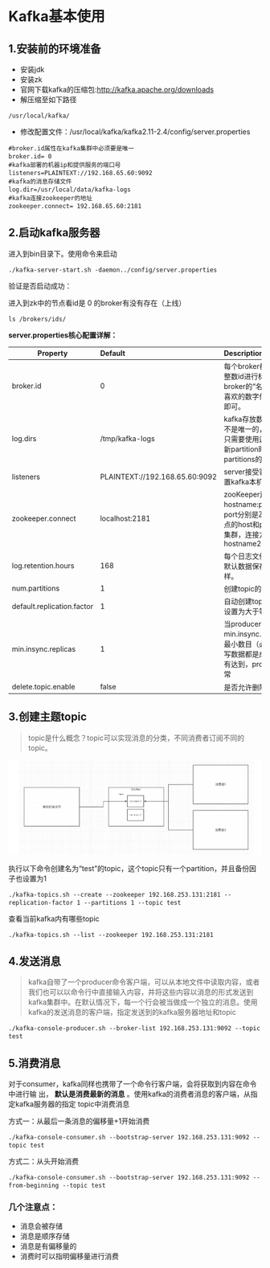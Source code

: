 # Kafka基本使用

## 1.安装前的环境准备

* 安装jdk
* 安装zk
* 官网下载kafka的压缩包:http://kafka.apache.org/downloads
* 解压缩至如下路径

```shell
/usr/local/kafka/
```

* 修改配置文件：/usr/local/kafka/kafka2.11-2.4/config/server.properties

```shell
#broker.id属性在kafka集群中必须要是唯一
broker.id= 0
#kafka部署的机器ip和提供服务的端口号
listeners=PLAINTEXT://192.168.65.60:9092
#kafka的消息存储文件
log.dir=/usr/local/data/kafka-logs
#kafka连接zookeeper的地址
zookeeper.connect= 192.168.65.60:2181
```

## 2.启动kafka服务器

进入到bin目录下。使用命令来启动

```shell
./kafka-server-start.sh -daemon../config/server.properties
```

验证是否启动成功：

进入到zk中的节点看id是 0 的broker有没有存在（上线）

```shell
ls /brokers/ids/
```

**server.properties核心配置详解：**

| Property                   | Default                        | Description                                                  |
| -------------------------- | :----------------------------- | :----------------------------------------------------------- |
| broker.id                  | 0                              | 每个broker都可以⽤⼀个唯⼀的⾮负整数id进⾏标识；这个id可以作为broker的“名字”，你可以选择任意你喜欢的数字作为id，只要id是唯⼀的即可。 |
| log.dirs                   | /tmp/kafka-logs                | kafka存放数据的路径。这个路径并不是唯⼀的，可以是多个，路径之间只需要使⽤逗号分隔即可；每当创建新partition时，都会选择在包含最少partitions的路径下进⾏。 |
| listeners                  | PLAINTEXT://192.168.65.60:9092 | server接受客户端连接的端⼝，ip配置kafka本机ip即可            |
| zookeeper.connect          | localhost:2181                 | zooKeeper连接字符串的格式为：hostname:port，此处hostname和port分别是ZooKeeper集群中某个节点的host和port；zookeeper如果是集群，连接⽅式为hostname1:port1, hostname2:port2,hostname3:port3 |
| log.retention.hours        | 168                            | 每个⽇志⽂件删除之前保存的时间。默认数据保存时间对所有topic都⼀样。 |
| num.partitions             | 1                              | 创建topic的默认分区数                                        |
| default.replication.factor | 1                              | ⾃动创建topic的默认副本数量，建议设置为⼤于等于2             |
| min.insync.replicas        | 1                              | 当producer设置acks为-1时，min.insync.replicas指定replicas的最⼩数⽬（必须确认每⼀个repica的写数据都是成功的），如果这个数⽬没有达到，producer发送消息会产⽣异常 |
| delete.topic.enable        | false                          | 是否允许删除主题                                             |

## 3.创建主题topic

>topic是什么概念？topic可以实现消息的分类，不同消费者订阅不同的topic。

![输入图片说明](./images/QQ截图20220110122844.png "QQ截图20201229183512.png")

执行以下命令创建名为“test”的topic，这个topic只有一个partition，并且备份因子也设置为1

```shell
./kafka-topics.sh --create --zookeeper 192.168.253.131:2181 --replication-factor 1 --partitions 1 --topic test
```

查看当前kafka内有哪些topic

```shell
./kafka-topics.sh --list --zookeeper 192.168.253.131:2181
```

## 4.发送消息

>kafka自带了一个producer命令客户端，可以从本地文件中读取内容，或者我们也可以以命令行中直接输入内容，并将这些内容以消息的形式发送到kafka集群中。在默认情况下，每一个行会被当做成一个独立的消息。使用kafka的发送消息的客户端，指定发送到的kafka服务器地址和topic

```shell
./kafka-console-producer.sh --broker-list 192.168.253.131:9092 --topic test
```

## 5.消费消息

对于consumer，kafka同样也携带了一个命令行客户端，会将获取到内容在命令中进行输
出， **默认是消费最新的消息** 。使用kafka的消费者消息的客户端，从指定kafka服务器的指定
topic中消费消息

方式一：从最后一条消息的偏移量+1开始消费

```shell
./kafka-console-consumer.sh --bootstrap-server 192.168.253.131:9092 --topic test
```

方式二：从头开始消费

```shell
./kafka-console-consumer.sh --bootstrap-server 192.168.253.131:9092 --from-beginning --topic test
```

### 几个注意点：

* 消息会被存储
* 消息是顺序存储
* 消息是有偏移量的
* 消费时可以指明偏移量进行消费